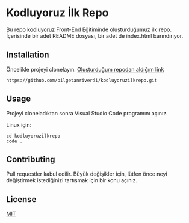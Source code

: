 # Kodluyoruz İlk Repo

Bu repo [kodluyoruz](https://www.kodluyoruz.org/) Front-End Eğitiminde oluşturduğumuz ilk repo. İçerisinde bir adet README dosyası, bir adet de index.html barındırıyor.

## Installation

Öncelikle projeyi clonelayın. [Oluşturduğum repodan aldığım link](https://github.com/bilgetanriverdi/kodluyoruzilkrepo.git)

```
https://github.com/bilgetanriverdi/kodluyoruzilkrepo.git
```

## Usage

Projeyi cloneladıktan sonra Visual Studio Code programını açınız.

Linux için:

```
cd kodluyoruzilkrepo
code .
```

## Contributing

Pull requestler kabul edilir. Büyük değişikler için, lütfen önce neyi değiştirmek istediğinizi tartışmak için bir konu açınız.

## License

[MIT](https://choosealicense.com/licenses/mit/)
